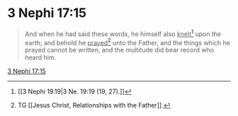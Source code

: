 # 3 Nephi 17:15

> And when he had said these words, he himself also <u>knelt</u>[^a] upon the earth; and behold he <u>prayed</u>[^b] unto the Father, and the things which he prayed cannot be written, and the multitude did bear record who heard him.

[3 Nephi 17:15](https://www.churchofjesuschrist.org/study/scriptures/bofm/3-ne/17?lang=eng&id=p15#p15)


[^a]: [[3 Nephi 19.19|3 Ne. 19:19 (19, 27).]]
[^b]: TG [[Jesus Christ, Relationships with the Father]].
